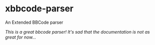 xbbcode-parser
==============

An Extended BBCode parser

*This is a great bbcode parser! It's sad that the documentation is not as great for now...*
